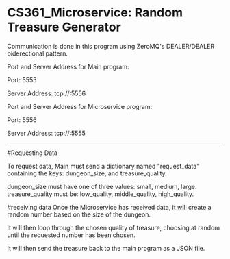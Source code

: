 # CS361_Microservice: Random Treasure Generator

Communication is done in this program using ZeroMQ's DEALER/DEALER biderectional pattern.

Port and Server Address for Main program:

Port: 5555

Server Address: tcp://<Server IP>:5556

Port and Server Address for Microservice program:

Port: 5556

Server Address: tcp://<Server IP>:5555

---------------------------------------------------------------------------------------------
#Requesting Data

To request data, Main must send a dictionary named "request_data" containing the keys: dungeon_size, and treasure_quality.

dungeon_size must have one of three values: small, medium, large.
treasure_quality must be: low_quality, middle_quality, high_quality.

#receiving data
Once the Microservice has received data, it will create a random number based on the size of the dungeon.

It will then loop through the chosen quality of treasure, choosing at random until the requested number has been chosen.

It will then send the treasure back to the main program as a JSON file.
